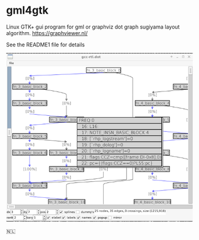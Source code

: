 # gml4gtk

Linux GTK+ gui program for gml or graphviz dot graph sugiyama layout algorithm. <https://graphviewer.nl/>

See the README1 file for details

![screenshot](./screenshot.png)


<span>🇳🇱</span>



